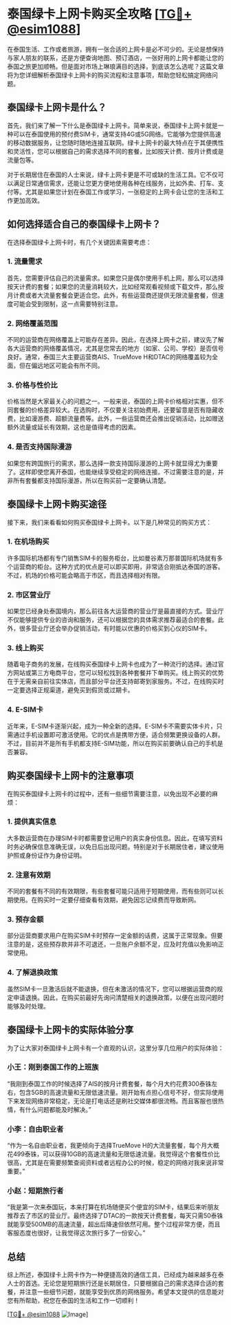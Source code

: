 # 泰国绿卡上网卡购买全攻略 [[TG💪+ @esim1088](https://t.me/s/esim1088)]

在泰国生活、工作或者旅游，拥有一张合适的上网卡是必不可少的。无论是想保持与家人朋友的联系，还是方便查询地图、预订酒店，一张好用的上网卡都能让您的泰国之旅更加顺畅。但是面对市场上琳琅满目的选择，到底该怎么选呢？这篇文章将为您详细解析泰国绿卡上网卡的购买流程和注意事项，帮助您轻松搞定网络问题。

## 泰国绿卡上网卡是什么？

首先，我们来了解一下什么是泰国绿卡上网卡。简单来说，泰国绿卡上网卡就是一种可以在泰国使用的预付费SIM卡，通常支持4G或5G网络。它能够为您提供高速的移动数据服务，让您随时随地连接互联网。绿卡上网卡的最大特点在于其便携性和灵活性，您可以根据自己的需求选择不同的套餐，比如按天计费、按月计费或是流量包等。

对于长期居住在泰国的人士来说，绿卡上网卡更是不可或缺的生活工具。它不仅可以满足日常通信需求，还能让您更方便地使用各种在线服务，比如外卖、打车、支付等。尤其是如果您计划在泰国工作或学习，一张稳定的上网卡会让您的生活和工作更加高效。

## 如何选择适合自己的泰国绿卡上网卡？

在选择泰国绿卡上网卡时，有几个关键因素需要考虑：

### 1. 流量需求

首先，您需要评估自己的流量需求。如果您只是偶尔使用手机上网，那么可以选择按天计费的套餐；如果您的流量消耗较大，比如经常观看视频或下载文件，那么按月计费或者大流量套餐会更适合您。此外，有些运营商还提供无限流量套餐，但速度可能会受到限制，这一点需要特别注意。

### 2. 网络覆盖范围

不同的运营商在网络覆盖上可能存在差异。因此，在选择上网卡之前，建议先了解各大运营商的网络覆盖情况，尤其是您常去的地方（如家、公司、学校）是否信号良好。通常，泰国三大主要运营商AIS、TrueMove H和DTAC的网络覆盖较为全面，但在偏远地区可能会有所不同。

### 3. 价格与性价比

价格当然是大家最关心的问题之一。一般来说，泰国的上网卡价格相对实惠，但不同套餐的价格差异较大。在选购时，不仅要关注初始费用，还要留意是否有隐藏收费，比如漫游费、超额流量费等。此外，一些运营商还会推出促销活动，比如赠送额外流量或延长有效期，这也是值得考虑的因素。

### 4. 是否支持国际漫游

如果您有跨国旅行的需求，那么选择一款支持国际漫游的上网卡就显得尤为重要了。这样即使您离开泰国，也能继续享受稳定的网络连接。不过需要注意的是，并非所有套餐都支持国际漫游，所以在购买前一定要确认清楚。

## 泰国绿卡上网卡购买途径

接下来，我们来看看如何购买泰国绿卡上网卡。以下是几种常见的购买方式：

### 1. 在机场购买

许多国际机场都有专门销售SIM卡的服务柜台，比如曼谷素万那普国际机场就有多个运营商的柜台。这种方式的优点是可以即买即用，非常适合刚抵达泰国的游客。不过，机场的价格可能会略高于市区，而且选择相对有限。

### 2. 市区营业厅

如果您已经身处泰国境内，那么前往各大运营商的营业厅是最直接的方式。营业厅不仅能够提供专业的咨询和服务，还可以根据您的具体需求推荐最适合的套餐。此外，很多营业厅还会举办促销活动，有时能以优惠的价格买到心仪的SIM卡。

### 3. 线上购买

随着电子商务的发展，在线购买泰国绿卡上网卡也成为了一种流行的选择。通过官方网站或第三方电商平台，您可以轻松找到各种套餐并下单购买。线上购买的优势在于无需亲自前往实体店，而且部分平台还支持邮寄到家服务。不过，在线购买时一定要选择正规渠道，避免买到假货或过期卡。

### 4. E-SIM卡

近年来，E-SIM卡逐渐兴起，成为一种全新的选择。E-SIM卡不需要实体卡片，只需通过手机设置即可激活使用。它的优点是携带方便，适合频繁更换设备的人群。不过，目前并不是所有手机都支持E-SIM功能，所以在购买前要确认自己的手机是否兼容。

## 购买泰国绿卡上网卡的注意事项

在购买泰国绿卡上网卡的过程中，还有一些细节需要注意，以免出现不必要的麻烦：

### 1. 提供真实信息

大多数运营商在办理SIM卡时都需要登记用户的真实身份信息。因此，在填写资料时务必确保信息准确无误，以免日后出现问题。特别是对于长期居住者，建议使用护照或身份证作为身份证明。

### 2. 注意有效期

不同的套餐有不同的有效期限，有些套餐可能只适用于短期使用，而有些则可以长期使用。在购买时一定要仔细查看有效期，避免因忘记续费而导致断网。

### 3. 预存金额

部分运营商要求用户在购买SIM卡时预存一定金额的话费，这属于正常现象。但要注意的是，这些预存款并非不可退还，一旦账户余额不足，应及时充值以免影响正常使用。

### 4. 了解退换政策

虽然SIM卡一旦激活后就不能退换，但在未激活的情况下，您可以根据运营商的规定申请退换。因此，在购买前最好先询问清楚相关的退换政策，以便在出现问题时能够及时处理。

## 泰国绿卡上网卡的实际体验分享

为了让大家对泰国绿卡上网卡有一个直观的认识，这里分享几位用户的实际体验：

### 小王：刚到泰国工作的上班族

“我刚到泰国工作的时候选择了AIS的按月计费套餐，每个月大约花费300泰铢左右，包含5GB的高速流量和无限低速流量。刚开始有点担心信号不好，但实际使用下来发现网络非常稳定，无论是打电话还是刷社交媒体都很流畅。而且客服也很热情，有什么问题都能及时解决。”

### 小李：自由职业者

“作为一名自由职业者，我更倾向于选择TrueMove H的大流量套餐，每个月大概花499泰铢，可以获得10GB的高速流量和无限低速流量。我觉得这个套餐性价比很高，尤其是在需要频繁查阅资料或者远程办公的时候，稳定的网络对我来说非常重要。”

### 小赵：短期旅行者

“我是第一次来泰国玩，本来打算在机场随便买个便宜的SIM卡，结果后来听朋友推荐去了市区的营业厅。最终选择了DTAC的一款按天计费套餐，每天只需50泰铢就能享受500MB的高速流量，超出后降速但依然可用。整个过程非常方便，而且客服态度也很好，让我觉得这次旅行多了一份安心。”

## 总结

综上所述，泰国绿卡上网卡作为一种便捷高效的通信工具，已经成为越来越多在泰人士的首选。无论您是短期旅行还是长期居住，只要根据自己的需求选择合适的套餐，并注意一些细节问题，就能享受到优质的网络服务。希望本文提供的信息能对您有所帮助，祝您在泰国的生活和工作一切顺利！

[[TG💪+ @esim1088](https://t.me/s/esim1088) ![Image](https://i.postimg.cc/4NQfJmqS/Snipaste-2025-05-13-00-14-12.png)]